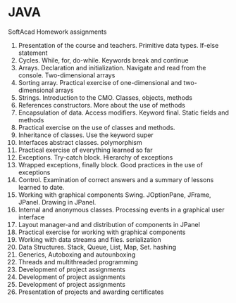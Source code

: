 # JAVA
SoftAcad Homework assignments

1. Presentation of the course and teachers. Primitive data types. If-else statement
2. Cycles. While, for, do-while. Keywords break and continue
3. Arrays. Declaration and initialization. Navigate and read from the console. Two-dimensional arrays
4. Sorting array. Practical exercise of one-dimensional and two-dimensional arrays
5. Strings. Introduction to the CMO. Classes, objects, methods
6. References constructors. More about the use of methods
7. Encapsulation of data. Access modifiers. Keyword final. Static fields and methods
8. Practical exercise on the use of classes and methods.
9. Inheritance of classes. Use the keyword super
10. Interfaces abstract classes. polymorphism
11. Practical exercise of everything learned so far
12. Exceptions. Try-catch block. Hierarchy of exceptions
13. Wrapped exceptions, finally block. Good practices in the use of exceptions
14. Control. Examination of correct answers and a summary of lessons learned to date.
15. Working with graphical components Swing. JOptionPane, JFrame, JPanel. Drawing in JPanel.
16. Internal and anonymous classes. Processing events in a graphical user interface
17. Layout manager-and and distribution of components in JPanel
18. Practical exercise for working with graphical components
19. Working with data streams and files. serialization
20. Data Structures. Stack, Queue, List, Map, Set. hashing
21. Generics, Autoboxing and autounboxing
22. Threads and multithreaded programming
23. Development of project assignments
24. Development of project assignments
25. Development of project assignments
26. Presentation of projects and awarding certificates
